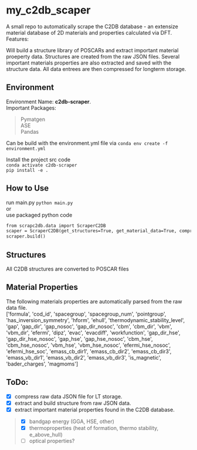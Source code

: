 # my_c2db_scaper
A small repo to automatically scrape the C2DB database - an extensize material database of 2D materials and properties calculated via DFT. 
Features: 

Will build a structure library of POSCARs and extract important material proeperty data. 
Structures are created from the raw JSON files. Several important materials properties are also extracted and saved with the structure data. All data entrees are then compressed for longterm storage. 

## Environment
Environment Name: **c2db-scraper**.  
Important Packages: 
>Pymatgen   
>ASE  
>Pandas  

Can be build with the environment.yml file via `conda env create -f environment.yml`

Install the project src code  
`conda activate c2db-scraper`  
`pip install -e .`  

## How to Use
run main.py `python main.py`  
or   
use packaged python code 

```bat
from scrapc2db.data import ScraperC2DB
scaper = ScraperC2DB(get_structures=True, get_material_data=True, compress_files=True, skip_existing=True)
scraper.build()
```

## Structures
All C2DB structures are converted to POSCAR files

## Material Properties
The following materials properties are automatically parsed from the raw data file.  
['formula', 'cod_id', 'spacegroup', 'spacegroup_num', 'pointgroup', 'has_inversion_symmetry', 'hform', 'ehull', 'thermodynamic_stability_level', 'gap', 'gap_dir', 'gap_nosoc', 'gap_dir_nosoc', 'cbm', 'cbm_dir', 'vbm', 'vbm_dir', 'efermi', 'dipz', 'evac', 'evacdiff', 'workfunction', 'gap_dir_hse', 'gap_dir_hse_nosoc', 'gap_hse', 'gap_hse_nosoc', 'cbm_hse', 'cbm_hse_nosoc', 'vbm_hse', 'vbm_hse_nosoc', 'efermi_hse_nosoc', 'efermi_hse_soc', 'emass_cb_dir1', 'emass_cb_dir2', 'emass_cb_dir3', 'emass_vb_dir1', 'emass_vb_dir2', 'emass_vb_dir3', 'is_magnetic', 'bader_charges', 'magmoms']

## ToDo: 
- [x] compress raw data JSON file for LT storage. 
- [x] extract and build structure from raw JSON data. 
- [x] extract important material properties found in the C2DB database. 
>- [x] bandgap energy (GGA, HSE, other) 
>- [x] thermoproperties (heat of formation, thermo stability, e_above_hull) 
>- [ ] optical properties? 
